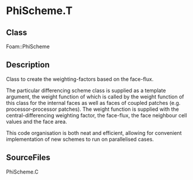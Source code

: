 # PhiScheme.T 
## Class
Foam::PhiScheme

## Description
Class to create the weighting-factors based on the face-flux.

The particular differencing scheme class is supplied as a template
argument, the weight function of which is called by the weight function
of this class for the internal faces as well as faces of coupled
patches (e.g. processor-processor patches). The weight function is
supplied with the central-differencing weighting factor, the face-flux,
the face neighbour cell values and the face area.

This code organisation is both neat and efficient, allowing for
convenient implementation of new schemes to run on parallelised cases.

## SourceFiles
PhiScheme.C

